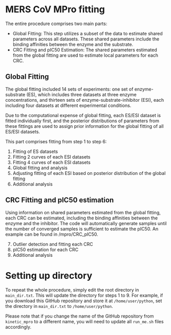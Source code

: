 # MERS CoV MPro fitting

The entire procedure comprises two main parts:

- Global Fitting: This step utilizes a subset of the data to estimate shared parameters across all datasets. These shared parameters include the binding affinities between the enzyme and the substrate.
- CRC Fitting and pIC50 Estimation: The shared parameters estimated from the global fitting are used to estimate local parameters for each CRC.

## Global Fitting

The global fitting included 14 sets of experiments: one set of enzyme-substrate (ES), which includes three datasets at three enzyme concentrations, and thirteen sets of enzyme-substrate-inhibitor (ESI), each including four datasets at different experimental conditions.

Due to the computational expense of global fitting, each ES/ESI dataset is fitted individually first, and the posterior distributions of parameters from these fittings are used to assign prior information for the global fitting of all ES/ESI datasets.

This part comprises fitting from step 1 to step 6: 

1. Fitting of ES datasets
2. Fitting 2 curves of each ESI datasets
3. Fitting 4 curves of each ESI datasets
4. Global fitting and analysis
5. Adjusting fitting of each ESI based on posterior distribution of the global fitting
6. Additional analysis

## CRC Fitting and pIC50 estimation

Using information on shared parameters estimated from the global fitting, each CRC can be estimated, including the binding affinities between the enzyme and the inhibitor. The code will automatically generate samples until the number of converged samples is sufficient to estimate the pIC50. An example can be found in /mpro/CRC_pIC50.

7. Outlier detection and fitting each CRC
8. pIC50 estimation for each CRC
9. Additional analysis

# Setting up directory

To repeat the whole procedure, simply edit the root directory in `main_dir.txt`. This will update the directory for steps 1 to 9. For example, if you download this GitHub repository and store it at `/home/user/python`, set the directory in `main_dir.txt` to `/home/user/python`.

Please note that if you change the name of the GitHub repository from `kinetic_mpro` to a different name, you will need to update all `run_me.sh` files accordingly.
